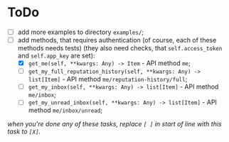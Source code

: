 # ToDo

 + [ ] add more examples to directory `examples/`;
 + [ ] add methods, that requires authentication (of course, each of these methods needs tests) (they also need checks, that `self.access_token` and `self.app_key` are set):
   + [X] `get_me(self, **kwargs: Any) -> Item` - API method `me`;
   + [ ] `get_my_full_reputation_history(self, **kwargs: Any) -> list[Item]` - API method `me/reputation-history/full`;
   + [ ] `get_my_inbox(self, **kwargs: Any) -> list[Item]` - API method `me/inbox`;
   + [ ] `get_my_unread_inbox(self, **kwargs: Any) -> list[Item]` - API method `me/inbox/unread`;

*when you're done any of these tasks, replace `[ ]` in start of line with this task to `[X]`.*

